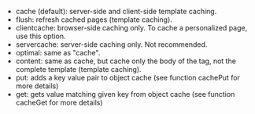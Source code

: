 - cache (default): server-side and client-side template caching.
- flush: refresh cached pages (template caching).
- clientcache: browser-side caching only. To cache a personalized page, use this option.
- servercache: server-side caching only. Not recommended.
- optimal: same as "cache".
- content: same as cache, but cache only the body of the tag, not the complete template (template caching).
- put: adds a key value pair to object cache (see function cachePut for more details)
- get: gets value matching given key from object cache (see function cacheGet for more details)